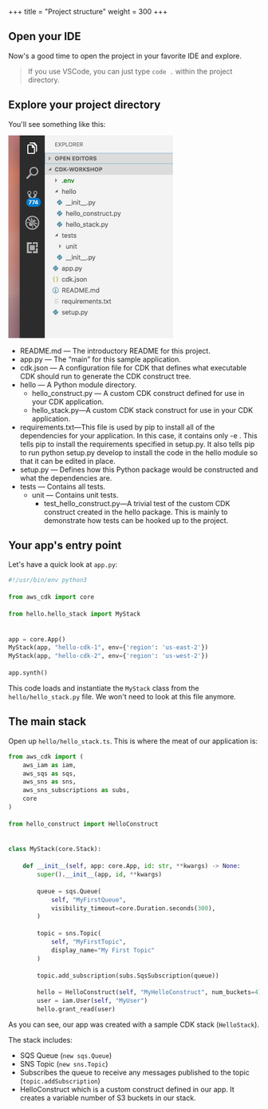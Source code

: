 +++
title = "Project structure"
weight = 300
+++

## Open your IDE

Now's a good time to open the project in your favorite IDE and explore.

> If you use VSCode, you can just type `code .` within the project directory.

## Explore your project directory

You'll see something like this:

![](./structure.png)


* README.md — The introductory README for this project.
* app.py — The “main” for this sample application.
* cdk.json — A configuration file for CDK that defines what executable CDK should run to generate the CDK construct tree.
* hello — A Python module directory.
  * hello_construct.py — A custom CDK construct defined for use in your CDK application.
  * hello_stack.py—A custom CDK stack construct for use in your CDK application.
* requirements.txt—This file is used by pip to install all of the dependencies for your application. In this case, it contains only -e . This tells pip to install the requirements specified in setup.py. It also tells pip to run python setup.py develop to install the code in the hello module so that it can be edited in place.
* setup.py — Defines how this Python package would be constructed and what the dependencies are.
* tests — Contains all tests.
  * unit — Contains unit tests.
    * test_hello_construct.py—A trivial test of the custom CDK construct created in the hello package. This is mainly to demonstrate how tests can be hooked up to the project.

## Your app's entry point

Let's have a quick look at `app.py`:

```python
#!/usr/bin/env python3

from aws_cdk import core

from hello.hello_stack import MyStack


app = core.App()
MyStack(app, "hello-cdk-1", env={'region': 'us-east-2'})
MyStack(app, "hello-cdk-2", env={'region': 'us-west-2'})

app.synth()
```

This code loads and instantiate the `MyStack` class from the
`hello/hello_stack.py` file. We won't need to look at this file anymore.

## The main stack

Open up `hello/hello_stack.ts`. This is where the meat of our application
is:

```python
from aws_cdk import (
    aws_iam as iam,
    aws_sqs as sqs,
    aws_sns as sns,
    aws_sns_subscriptions as subs,
    core
)

from hello_construct import HelloConstruct


class MyStack(core.Stack):

    def __init__(self, app: core.App, id: str, **kwargs) -> None:
        super().__init__(app, id, **kwargs)

        queue = sqs.Queue(
            self, "MyFirstQueue",
            visibility_timeout=core.Duration.seconds(300),
        )

        topic = sns.Topic(
            self, "MyFirstTopic",
            display_name="My First Topic"
        )

        topic.add_subscription(subs.SqsSubscription(queue))

        hello = HelloConstruct(self, "MyHelloConstruct", num_buckets=4)
        user = iam.User(self, "MyUser")
        hello.grant_read(user)
```

As you can see, our app was created with a sample CDK stack
(`HelloStack`).

The stack includes:

- SQS Queue (`new sqs.Queue`)
- SNS Topic (`new sns.Topic`)
- Subscribes the queue to receive any messages published to the topic (`topic.addSubscription`)
- HelloConstruct which is a custom construct defined in our app.  It creates a
  variable number of S3 buckets in our stack.

